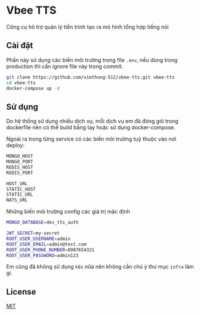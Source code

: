 # Vbee TTS

Công cụ hô trợ quản lý tiến trình tạo ra mô hình tổng hợp tiếng nói

## Cài đặt

Phần này sử dụng các biến môi trường trong file `.env`, nếu dùng trong production thì cần ignore file này trong commit.

```bash
git clone https://github.com/viethung-512/vbee-tts.git vbee-tts
cd vbee-tts
docker-compose up -d
```

## Sử dụng

Do hệ thống sử dụng nhiều dịch vụ, mỗi dịch vụ em đã đóng gói trong dockerfile nên có thể build bằng tay hoặc sử dụng docker-compose.

Ngoài ra trong từng service có các biến môi trường tuỳ thuộc vào nơi deploy:

```bash
MONGO_HOST
MONGO_PORT
REDIS_HOST
REDIS_PORT

HOST_URL
STATIC_HOST
STATIC_URL
NATS_URL
```

Những biến môi trường config các giá trị mặc định

```bash
MONGO_DATABASE=dev_tts_auth

JWT_SECRET=my-secret
ROOT_USER_USERNAME=admin
ROOT_USER_EMAIL=admin@test.com
ROOT_USER_PHONE_NUMBER=0987654321
ROOT_USER_PASSWORD=admin123
```

Em cũng đã không sử dụng `k8s` nữa nên không cần chú ý thư mục `infra` làm gì.

## License

[MIT](https://choosealicense.com/licenses/mit/)
